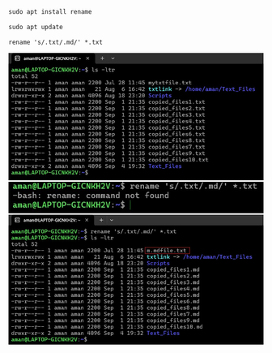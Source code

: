 ```
sudo apt install rename
```
```
sudo apt update
```
```
rename 's/.txt/.md/' *.txt
```
![](https://github.com/amancs1422/Practice_Shell_Scripting/blob/b80f069819cb95d63453a6157a79662d39b1da61/Images/File_Rename1.jpg)
![](https://github.com/amancs1422/Practice_Shell_Scripting/blob/f891b55f65df151a28bde5207ff71ac5b94c8679/Images/File_Rename2.jpg)
![](https://github.com/amancs1422/Practice_Shell_Scripting/blob/bd0e4dbf9489ecbdb382a42ab009123097aef2bb/Images/File_Rename3.jpg)